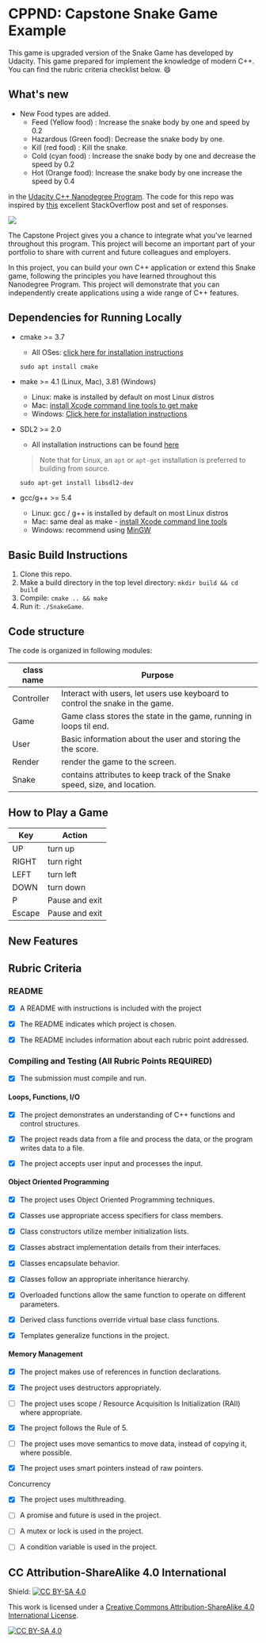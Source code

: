 # CPPND: Capstone Snake Game Example

This game is upgraded version of the Snake Game has developed by Udacity. This game prepared for implement the knowledge of modern C++. You can find the rubric criteria checklist below. :smile:

## What's new
* New Food types are added.
  * Feed (Yellow food)     : Increase the snake body by one and speed by 0.2
  * Hazardous (Green food): Decrease the snake body by one.
  * Kill      (red food)   : Kill the snake.
  * Cold      (cyan food)  : Increase the snake body by one and decrease the speed by 0.2
  * Hot       (Orange food): Increase the snake body by one increase the speed by 0.4



in the [Udacity C++ Nanodegree Program](https://www.udacity.com/course/c-plus-plus-nanodegree--nd213). The code for this repo was inspired by [this](https://codereview.stackexchange.com/questions/212296/snake-game-in-c-with-sdl) excellent StackOverflow post and set of responses.

<img src="snake_game.gif"/>

The Capstone Project gives you a chance to integrate what you've learned throughout this program. This project will become an important part of your portfolio to share with current and future colleagues and employers.

In this project, you can build your own C++ application or extend this Snake game, following the principles you have learned throughout this Nanodegree Program. This project will demonstrate that you can independently create applications using a wide range of C++ features.

## Dependencies for Running Locally
* cmake >= 3.7
  * All OSes: [click here for installation instructions](https://cmake.org/install/)
  
  ```for linux
  sudo apt install cmake
  ```
  
* make >= 4.1 (Linux, Mac), 3.81 (Windows)
  * Linux: make is installed by default on most Linux distros
  * Mac: [install Xcode command line tools to get make](https://developer.apple.com/xcode/features/)
  * Windows: [Click here for installation instructions](http://gnuwin32.sourceforge.net/packages/make.htm)
* SDL2 >= 2.0
  * All installation instructions can be found [here](https://wiki.libsdl.org/Installation)
  >Note that for Linux, an `apt` or `apt-get` installation is preferred to building from source.

  ```
  sudo apt-get install libsdl2-dev
  ```

* gcc/g++ >= 5.4
  * Linux: gcc / g++ is installed by default on most Linux distros
  * Mac: same deal as make - [install Xcode command line tools](https://developer.apple.com/xcode/features/)
  * Windows: recommend using [MinGW](http://www.mingw.org/)

## Basic Build Instructions

1. Clone this repo.
2. Make a build directory in the top level directory: `mkdir build && cd build`
3. Compile: `cmake .. && make`
4. Run it: `./SnakeGame`.


## Code structure

The code is organized in following modules:


| class name | Purpose  |
|------------|----------|
| Controller | Interact with users, let users use keyboard to control the snake in the game. |
| Game       | Game class stores the state in the game, running in loops til end. |
| User       | Basic information about the user and storing the the score. |
| Render     | render the game to the screen. |
| Snake      | contains attributes to keep track of the Snake speed, size, and location. |

## How to Play a Game

| Key | Action |
| --- | --- |
| UP | turn up |
| RIGHT | turn right |
| LEFT  | turn left |
| DOWN | turn down  |
| P | Pause and exit|
| Escape | Pause and exit|

## New Features
## Rubric Criteria 
###  README
- [x] A README with instructions is included with the project

- [x] The README indicates which project is chosen.

- [x] The README includes information about each rubric point addressed.


### Compiling and Testing (All Rubric Points REQUIRED)

- [x] The submission must compile and run.

#### Loops, Functions, I/O

- [x] The project demonstrates an understanding of C++ functions and control structures.

- [x] The project reads data from a file and process the data, or the program writes data to a file. 

- [x] The project accepts user input and processes the input.

#### Object Oriented Programming

- [x] The project uses Object Oriented Programming techniques.

- [x] Classes use appropriate access specifiers for class members.

- [x] Class constructors utilize member initialization lists.

- [x] Classes abstract implementation details from their interfaces.

- [x] Classes encapsulate behavior.

- [x] Classes follow an appropriate inheritance hierarchy.

- [x] Overloaded functions allow the same function to operate on different parameters.

- [x] Derived class functions override virtual base class functions.

- [x] Templates generalize functions in the project.

#### Memory Management

- [x] The project makes use of references in function declarations.

- [x] The project uses destructors appropriately.

- [ ] The project uses scope / Resource Acquisition Is Initialization (RAII) where appropriate.

- [x] The project follows the Rule of 5.

- [ ] The project uses move semantics to move data, instead of copying it, where possible.

- [x] The project uses smart pointers instead of raw pointers.

Concurrency

- [x] The project uses multithreading. 

- [ ] A promise and future is used in the project.

- [ ] A mutex or lock is used in the project. 

- [ ] A condition variable is used in the project.


## CC Attribution-ShareAlike 4.0 International


Shield: [![CC BY-SA 4.0][cc-by-sa-shield]][cc-by-sa]

This work is licensed under a
[Creative Commons Attribution-ShareAlike 4.0 International License][cc-by-sa].

[![CC BY-SA 4.0][cc-by-sa-image]][cc-by-sa]

[cc-by-sa]: http://creativecommons.org/licenses/by-sa/4.0/
[cc-by-sa-image]: https://licensebuttons.net/l/by-sa/4.0/88x31.png
[cc-by-sa-shield]: https://img.shields.io/badge/License-CC%20BY--SA%204.0-lightgrey.svg